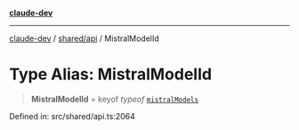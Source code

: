 [**claude-dev**](../../../README.md)

***

[claude-dev](../../../README.md) / [shared/api](../README.md) / MistralModelId

# Type Alias: MistralModelId

> **MistralModelId** = keyof *typeof* [`mistralModels`](../variables/mistralModels.md)

Defined in: src/shared/api.ts:2064
